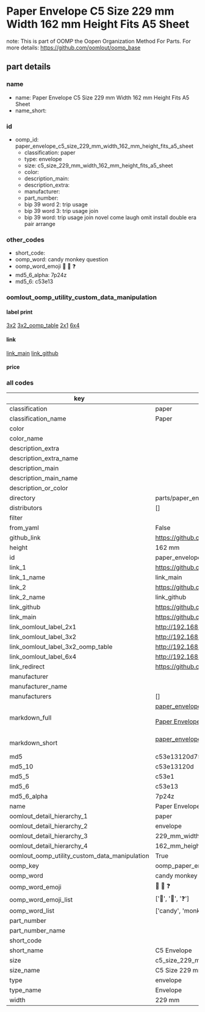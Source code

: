 # Paper Envelope C5 Size 229 mm Width 162 mm Height Fits A5 Sheet  

note: This is part of OOMP the Oopen Organization Method For Parts. For more details: https://github.com/oomlout/oomp_base

##  part details
  







### name
* name: Paper Envelope C5 Size 229 mm Width 162 mm Height Fits A5 Sheet
* name_short: 
### id
* oomp_id: paper_envelope_c5_size_229_mm_width_162_mm_height_fits_a5_sheet
  * classification: paper
  * type: envelope
  * size: c5_size_229_mm_width_162_mm_height_fits_a5_sheet
  * color: 
  * description_main: 
  * description_extra: 
  * manufacturer: 
  * part_number: 
  * bip 39 word 2: trip usage
  * bip 39 word 3: trip usage join
  * bip 39 word: trip usage join novel come laugh omit install double era pair arrange

### other_codes
* short_code: 
* oomp_word: candy monkey question
* oomp_word_emoji :candy: :monkey: :question:
* md5_6_alpha: 7p24z
* md5_6: c53e13






### oomlout_oomp_utility_custom_data_manipulation
#### label print
[3x2](http://192.168.1.245:1112/?label=oomp%207p24z)
[3x2_oomp_table](http://192.168.1.108:1112/?label=oomp%207p24z)
[2x1](http://192.168.1.242:1112/?label=oomp%207p24z)
[6x4](http://192.168.1.55:1112/?label=oomp%207p24z)    

#### link

[link_main](https://github.com/oomlout/oomlout_oomp_version_1_messy/tree/main/parts/paper_envelope_c5_size_229_mm_width_162_mm_height_fits_a5_sheet) [link_github](https://github.com/oomlout/oomlout_oomp_version_1_messy/tree/main/parts/paper_envelope_c5_size_229_mm_width_162_mm_height_fits_a5_sheet)                             

#### price







### all codes 
| key | value |  
| --- | --- |  
| classification | paper |  
| classification_name | Paper |  
| color |  |  
| color_name |  |  
| description_extra |  |  
| description_extra_name |  |  
| description_main |  |  
| description_main_name |  |  
| description_or_color |   |  
| directory | parts/paper_envelope_c5_size_229_mm_width_162_mm_height_fits_a5_sheet |  
| distributors | [] |  
| filter |  |  
| from_yaml | False |  
| github_link | https://github.com/oomlout/oomlout_oomp_part_src/tree/main/parts/paper_envelope_c5_size_229_mm_width_162_mm_height_fits_a5_sheet |  
| height | 162 mm |  
| id | paper_envelope_c5_size_229_mm_width_162_mm_height_fits_a5_sheet |  
| link_1 | https://github.com/oomlout/oomlout_oomp_version_1_messy/tree/main/parts/paper_envelope_c5_size_229_mm_width_162_mm_height_fits_a5_sheet |  
| link_1_name | link_main |  
| link_2 | https://github.com/oomlout/oomlout_oomp_version_1_messy/tree/main/parts/paper_envelope_c5_size_229_mm_width_162_mm_height_fits_a5_sheet |  
| link_2_name | link_github |  
| link_github | https://github.com/oomlout/oomlout_oomp_version_1_messy/tree/main/parts/paper_envelope_c5_size_229_mm_width_162_mm_height_fits_a5_sheet |  
| link_main | https://github.com/oomlout/oomlout_oomp_version_1_messy/tree/main/parts/paper_envelope_c5_size_229_mm_width_162_mm_height_fits_a5_sheet |  
| link_oomlout_label_2x1 | http://192.168.1.242:1112/?label=oomp%207p24z |  
| link_oomlout_label_3x2 | http://192.168.1.245:1112/?label=oomp%207p24z |  
| link_oomlout_label_3x2_oomp_table | http://192.168.1.108:1112/?label=oomp%207p24z |  
| link_oomlout_label_6x4 | http://192.168.1.55:1112/?label=oomp%207p24z |  
| link_redirect | https://github.com/oomlout/oomlout_oomp_version_1_messy/tree/main/parts/paper_envelope_c5_size_229_mm_width_162_mm_height_fits_a5_sheet |  
| manufacturer |  |  
| manufacturer_name |  |  
| manufacturers | [] |  
| markdown_full | [paper_envelope_c5_size_229_mm_width_162_mm_height_fits_a5_sheet](none)<br>[](none)<br>[Paper Envelope C5 Size 229 Mm Width 162 Mm Height Fits A5 Sheet](none)<br><br> |  
| markdown_short | [paper_envelope_c5_size_229_mm_width_162_mm_height_fits_a5_sheet](none)<br><br> |  
| md5 | c53e13120d75734df6170970f07be746 |  
| md5_10 | c53e13120d |  
| md5_5 | c53e1 |  
| md5_6 | c53e13 |  
| md5_6_alpha | 7p24z |  
| name | Paper Envelope C5 Size 229 mm Width 162 mm Height Fits A5 Sheet |  
| oomlout_detail_hierarchy_1 | paper |  
| oomlout_detail_hierarchy_2 | envelope |  
| oomlout_detail_hierarchy_3 | 229_mm_width |  
| oomlout_detail_hierarchy_4 | 162_mm_height |  
| oomlout_oomp_utility_custom_data_manipulation | True |  
| oomp_key | oomp_paper_envelope_c5_size_229_mm_width_162_mm_height_fits_a5_sheet |  
| oomp_word | candy monkey question |  
| oomp_word_emoji | :candy: :monkey: :question: |  
| oomp_word_emoji_list | [':candy:', ':monkey:', ':question:'] |  
| oomp_word_list | ['candy', 'monkey', 'question'] |  
| part_number |  |  
| part_number_name |  |  
| short_code |  |  
| short_name | C5 Envelope |  
| size | c5_size_229_mm_width_162_mm_height_fits_a5_sheet |  
| size_name | C5 Size 229 mm Width 162 mm Height Fits A5 Sheet |  
| type | envelope |  
| type_name | Envelope |  
| width | 229 mm |  
